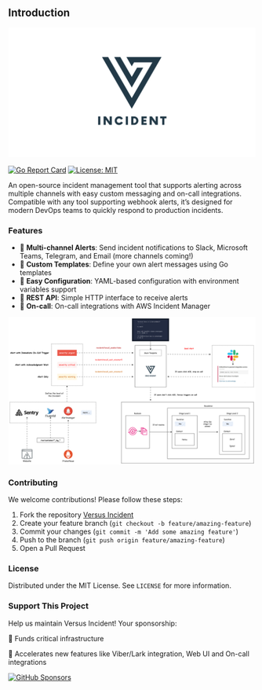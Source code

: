 ## Introduction

![Versus Incident](docs/images/versus-incident-l.png)

[![Go Report Card](https://goreportcard.com/badge/github.com/yourusername/versus)](https://goreportcard.com/report/github.com/yourusername/versus)
[![License: MIT](https://img.shields.io/badge/License-MIT-yellow.svg)](https://opensource.org/licenses/MIT)

An open-source incident management tool that supports alerting across multiple channels with easy custom messaging and on-call integrations. Compatible with any tool supporting webhook alerts, it’s designed for modern DevOps teams to quickly respond to production incidents.

### Features

- 🚨 **Multi-channel Alerts**: Send incident notifications to Slack, Microsoft Teams, Telegram, and Email (more channels coming!)
- 📝 **Custom Templates**: Define your own alert messages using Go templates
- 🔧 **Easy Configuration**: YAML-based configuration with environment variables support
- 📡 **REST API**: Simple HTTP interface to receive alerts
- 📡 **On-call**: On-call integrations with AWS Incident Manager

![versus](docs/images/versus-architecture.svg)

### Contributing

We welcome contributions! Please follow these steps:

1. Fork the repository [Versus Incident](https://github.com/VersusControl/versus-incident)
2. Create your feature branch (`git checkout -b feature/amazing-feature`)
3. Commit your changes (`git commit -m 'Add some amazing feature'`)
4. Push to the branch (`git push origin feature/amazing-feature`)
5. Open a Pull Request

### License

Distributed under the MIT License. See `LICENSE` for more information.

### Support This Project

Help us maintain Versus Incident! Your sponsorship:

🔧 Funds critical infrastructure

🚀 Accelerates new features like Viber/Lark integration, Web UI and On-call integrations

[![GitHub Sponsors](https://img.shields.io/github/sponsors/YourUsername?style=for-the-badge)](https://github.com/hoalongnatsu)